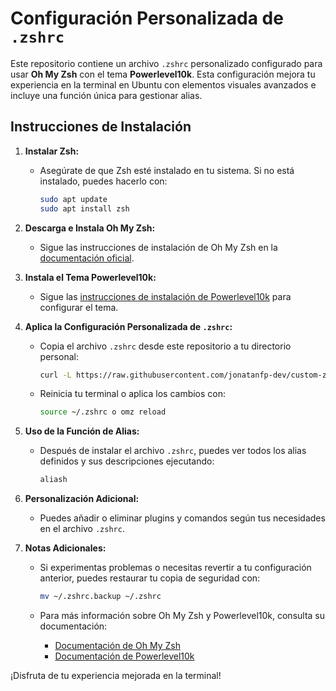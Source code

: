 # Configuración Personalizada de `.zshrc`

Este repositorio contiene un archivo `.zshrc` personalizado configurado para usar **Oh My Zsh** con el tema **Powerlevel10k**. Esta configuración mejora tu experiencia en la terminal en Ubuntu con elementos visuales avanzados e incluye una función única para gestionar alias.

## Instrucciones de Instalación

1. **Instalar Zsh:**
   - Asegúrate de que Zsh esté instalado en tu sistema. Si no está instalado, puedes hacerlo con:
     ```bash
     sudo apt update
     sudo apt install zsh
     ```

2. **Descarga e Instala Oh My Zsh:**
   - Sigue las instrucciones de instalación de Oh My Zsh en la [documentación oficial](https://ohmyz.sh/).

3. **Instala el Tema Powerlevel10k:**
   - Sigue las [instrucciones de instalación de Powerlevel10k](https://github.com/romkatv/powerlevel10k#oh-my-zsh) para configurar el tema.

4. **Aplica la Configuración Personalizada de `.zshrc`:**
   - Copia el archivo `.zshrc` desde este repositorio a tu directorio personal:
     ```bash
     curl -L https://raw.githubusercontent.com/jonatanfp-dev/custom-zshrc/master/.zshrc -o ~/.zshrc
     ```
   - Reinicia tu terminal o aplica los cambios con:
     ```bash
     source ~/.zshrc o omz reload
     ```

5. **Uso de la Función de Alias:**
   - Después de instalar el archivo `.zshrc`, puedes ver todos los alias definidos y sus descripciones ejecutando:
     ```bash
     aliash
     ```

6. **Personalización Adicional:**
   - Puedes añadir o eliminar plugins y comandos según tus necesidades en el archivo `.zshrc`.

7. **Notas Adicionales:**
   - Si experimentas problemas o necesitas revertir a tu configuración anterior, puedes restaurar tu copia de seguridad con:
     ```bash
     mv ~/.zshrc.backup ~/.zshrc
     ```

   - Para más información sobre Oh My Zsh y Powerlevel10k, consulta su documentación:
     - [Documentación de Oh My Zsh](https://github.com/ohmyzsh/ohmyzsh/wiki)
     - [Documentación de Powerlevel10k](https://github.com/romkatv/powerlevel10k)

¡Disfruta de tu experiencia mejorada en la terminal!